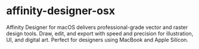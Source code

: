# affinity-designer-osx
Affinity Designer for macOS delivers professional-grade vector and raster design tools. Draw, edit, and export with speed and precision for illustration, UI, and digital art. Perfect for designers using MacBook and Apple Silicon.
